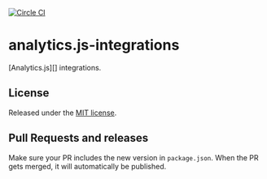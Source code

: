 [![Circle CI](https://ci.segment.com/gh/segmentio/analytics.js-integrations.svg?style=svg&circle-token=9ea127ae84700c7717d40e7f3ab2cb75a927292d)](https://ci.segment.com/gh/segmentio/analytics.js-integrations)
# analytics.js-integrations

[Analytics.js][] integrations.

## License

Released under the [MIT license](LICENSE).


## Pull Requests and releases

Make sure your PR includes the new version in `package.json`. When the PR gets
merged, it will automatically be published.
